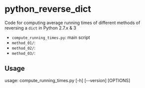 # python_reverse_dict
Code for computing average running times of different methods of reversing a `dict` in Python 2.7.x &amp; 3

* `compute_running_times.py`: main script
* `method_01/`:
* `method_02/`:
* `method_03/`:

## Usage
usage: compute_running_times.py [-h] [--version] [OPTIONS]

